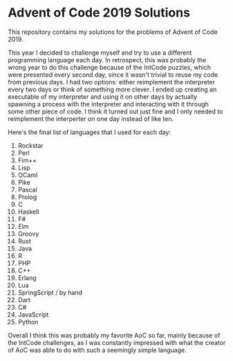 # Advent of Code 2019 Solutions

This repository contains my solutions for the problems of Advent of Code 2019.

This year I decided to challenge myself and try to use a different programming
language each day. In retrospect, this was probably the wrong year to do this
challenge because of the IntCode puzzles, which were presented every second
day, since it wasn't trivial to reuse my code from previous days. I had two
options: either reimplement the interpreter every two days or think of something
more clever. I ended up creating an executable of my interpreter and using
it on other days by actually spawning a process with the interpreter and
interacting with it through some other piece of code. I think it turned out just
fine and I only needed to reimplement the interperter on one day instead of like
ten.

Here's the final list of languages that I used for each day:

1. Rockstar
2. Perl
3. Fim++
4. Lisp
5. OCaml
6. Pike
7. Pascal
8. Prolog
9. C
10. Haskell
11. F#
12. Elm
13. Groovy
14. Rust
15. Java
16. R
17. PHP
18. C++
19. Erlang
20. Lua
21. SpringScript / by hand
22. Dart
23. C#
24. JavaScript
25. Python

Overall I think this was probably my favorite AoC so far, mainly because of the
IntCode challenges, as I was constantly impressed with what the creator of AoC
was able to do with such a seemingly simple language.